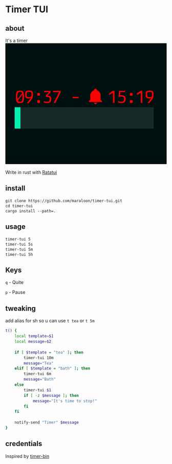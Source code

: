 # Timer TUI

## about
It's a timer
![Screenshot of tui](/files/screenshot_big_font.png "Screenshot")

Write in rust with [Ratatui](https://github.com/ratatui-org/ratatui)

## install
```
git clone https://github.com/maraloon/timer-tui.git
cd timer-tui
cargo install --path=.
```

## usage
```
timer-tui 5
timer-tui 5s
timer-tui 5m
timer-tui 5h
```

## Keys
`q` - Quite

`p` - Pause

## tweaking
add alias for sh so u can use `t tea` or `t 5m`
```bash
t() {
    local template=$1
    local message=$2

    if [ $template = "tea" ]; then
        timer-tui 10m
        message="Tea"
    elif [ $template = "bath" ]; then
        timer-tui 6m
        message="Bath"
    else
        timer-tui $1
        if [ -z $message ]; then
            message="It's time to stop!"
        fi
    fi

    notify-send "Timer" $message
}
```

## credentials

Inspired by [timer-bin](https://github.com/caarlos0/timer)

